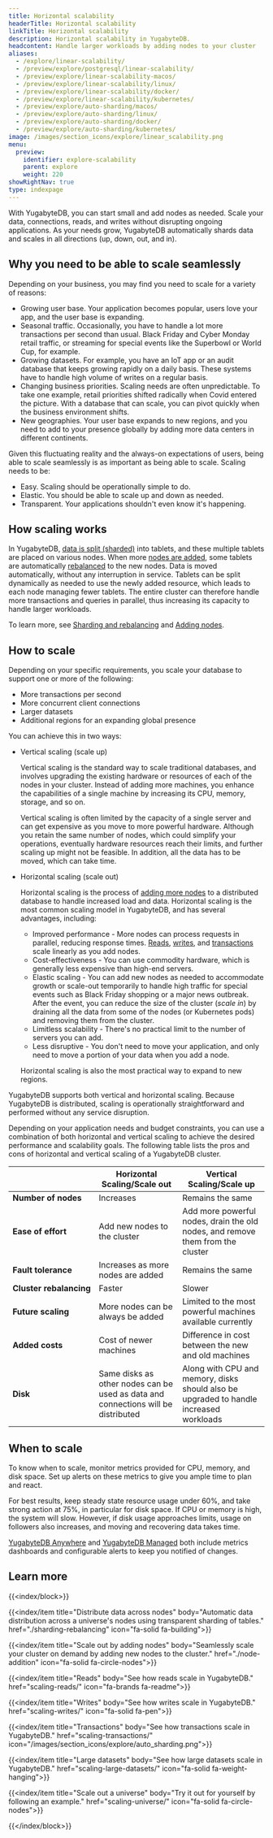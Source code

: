 ```yaml
---
title: Horizontal scalability
headerTitle: Horizontal scalability
linkTitle: Horizontal scalability
description: Horizontal scalability in YugabyteDB.
headcontent: Handle larger workloads by adding nodes to your cluster
aliases:
  - /explore/linear-scalability/
  - /preview/explore/postgresql/linear-scalability/
  - /preview/explore/linear-scalability-macos/
  - /preview/explore/linear-scalability/linux/
  - /preview/explore/linear-scalability/docker/
  - /preview/explore/linear-scalability/kubernetes/
  - /preview/explore/auto-sharding/macos/
  - /preview/explore/auto-sharding/linux/
  - /preview/explore/auto-sharding/docker/
  - /preview/explore/auto-sharding/kubernetes/
image: /images/section_icons/explore/linear_scalability.png
menu:
  preview:
    identifier: explore-scalability
    parent: explore
    weight: 220
showRightNav: true
type: indexpage
---
```


With YugabyteDB, you can start small and add nodes as needed. Scale your data, connections, reads, and writes without disrupting ongoing applications. As your needs grow, YugabyteDB automatically shards data and scales in all directions (up, down, out, and in).

## Why you need to be able to scale seamlessly

Depending on your business, you may find you need to scale for a variety of reasons:

- Growing user base. Your application becomes popular, users love your app, and the user base is expanding.
- Seasonal traffic. Occasionally, you have to handle a lot more transactions per second than usual. Black Friday and Cyber Monday retail traffic, or streaming for special events like the Superbowl or World Cup, for example.
- Growing datasets. For example, you have an IoT app or an audit database that keeps growing rapidly on a daily basis. These systems have to handle high volume of writes on a regular basis.
- Changing business priorities. Scaling needs are often unpredictable. To take one example, retail priorities shifted radically when Covid entered the picture. With a database that can scale, you can pivot quickly when the business environment shifts.
- New geographies. Your user base expands to new regions, and you need to add to your presence globally by adding more data centers in different continents.

Given this fluctuating reality and the always-on expectations of users, being able to scale seamlessly is as important as being able to scale. Scaling needs to be:

- Easy. Scaling should be operationally simple to do.
- Elastic. You should be able to scale up and down as needed.
- Transparent. Your applications shouldn't even know it's happening.

## How scaling works

In YugabyteDB, [data is split (sharded)](./sharding-rebalancing) into tablets, and these multiple tablets are placed on various nodes. When more [nodes are added](./node-addition), some tablets are automatically [rebalanced](./sharding-rebalancing#rebalancing) to the new nodes. Data is moved automatically, without any interruption in service. Tablets can be split dynamically as needed to use the newly added resource, which leads to each node managing fewer tablets. The entire cluster can therefore handle more transactions and queries in parallel, thus increasing its capacity to handle larger workloads.

To learn more, see [Sharding and rebalancing](sharding-rebalancing/) and [Adding nodes](node-addition/).

## How to scale

Depending on your specific requirements, you scale your database to support one or more of the following:

- More transactions per second
- More concurrent client connections
- Larger datasets
- Additional regions for an expanding global presence

You can achieve this in two ways:

- Vertical scaling (scale up)

  Vertical scaling is the standard way to scale traditional databases, and involves upgrading the existing hardware or resources of each of the nodes in your cluster. Instead of adding more machines, you enhance the capabilities of a single machine by increasing its CPU, memory, storage, and so on.

  Vertical scaling is often limited by the capacity of a single server and can get expensive as you move to more powerful hardware. Although you retain the same number of nodes, which could simplify your operations, eventually hardware resources reach their limits, and further scaling up might not be feasible. In addition, all the data has to be moved, which can take time.

- Horizontal scaling (scale out)

  Horizontal scaling is the process of [adding more nodes](./node-addition/) to a distributed database to handle increased load and data. Horizontal scaling is the most common scaling model in YugabyteDB, and has several advantages, including:

  - Improved performance - More nodes can process requests in parallel, reducing response times. [Reads](./scaling-reads/), [writes](./scaling-writes/), and [transactions](./scaling-transactions/) scale linearly as you add nodes.
  - Cost-effectiveness - You can use commodity hardware, which is generally less expensive than high-end servers.
  - Elastic scaling - You can add new nodes as needed to accommodate growth or scale-out temporarily to handle high traffic for special events such as Black Friday shopping or a major news outbreak. After the event, you can reduce the size of the cluster (*scale in*) by draining all the data from some of the nodes (or Kubernetes pods) and removing them from the cluster.
  - Limitless scalability - There's no practical limit to the number of servers you can add.
  - Less disruptive - You don't need to move your application, and only need to move a portion of your data when you add a node.

  Horizontal scaling is also the most practical way to expand to new regions.

YugabyteDB supports both vertical and horizontal scaling. Because YugabyteDB is distributed, scaling is operationally straightforward and performed without any service disruption.

Depending on your application needs and budget constraints, you can use a combination of both horizontal and vertical scaling to achieve the desired performance and scalability goals. The following table lists the pros and cons of horizontal and vertical scaling of a YugabyteDB cluster.

|                         |                           Horizontal Scaling/Scale out                            |                                Vertical Scaling/Scale up                                |
| ----------------------- | --------------------------------------------------------------------------------- | --------------------------------------------------------------------------------------- |
| **Number of nodes**     | Increases                                                                         | Remains the same                                                                        |
| **Ease of effort**      | Add new nodes to the cluster                                                      | Add more powerful nodes, drain the old nodes, and remove them from the cluster           |
| **Fault tolerance**     | Increases as more nodes are added                                           | Remains the same                                                                        |
| **Cluster&nbsp;rebalancing** | Faster                                                                            | Slower                                                                                  |
| **Future scaling**      | More nodes can be always be added                                                      | Limited to the most powerful machines available currently                                   |
| **Added costs**         | Cost of newer machines                                                            | Difference in cost between the new and old machines                                          |
| **Disk**                | Same disks as other nodes can be used as data and connections will be distributed | Along with CPU and memory, disks should also be upgraded to handle increased workloads |

## When to scale

To know when to scale, monitor metrics provided for CPU, memory, and disk space. Set up alerts on these metrics to give you ample time to plan and react.

For best results, keep steady state resource usage under 60%, and take strong action at 75%, in particular for disk space. If CPU or memory is high, the system will slow. However, if disk usage approaches limits, usage on followers also increases, and moving and recovering data takes time.

[YugabyteDB Anywhere](../../yugabyte-platform/alerts-monitoring/) and [YugabyteDB Managed](../../yugabyte-cloud/cloud-monitor/) both include metrics dashboards and configurable alerts to keep you notified of changes.

## Learn more

{{<index/block>}}

  {{<index/item
    title="Distribute data across nodes"
    body="Automatic data distribution across a universe's nodes using transparent sharding of tables."
    href="./sharding-rebalancing"
    icon="fa-solid fa-building">}}

  {{<index/item
    title="Scale out by adding nodes"
    body="Seamlessly scale your cluster on demand by adding new nodes to the cluster."
    href="./node-addition"
    icon="fa-solid fa-circle-nodes">}}

  {{<index/item
    title="Reads"
    body="See how reads scale in YugabyteDB."
    href="scaling-reads/"
    icon="fa-brands fa-readme">}}

  {{<index/item
    title="Writes"
    body="See how writes scale in YugabyteDB."
    href="scaling-writes/"
    icon="fa-solid fa-pen">}}

  {{<index/item
    title="Transactions"
    body="See how transactions scale in YugabyteDB."
    href="scaling-transactions/"
    icon="/images/section_icons/explore/auto_sharding.png">}}

  {{<index/item
    title="Large datasets"
    body="See how large datasets scale in YugabyteDB."
    href="scaling-large-datasets/"
    icon="fa-solid fa-weight-hanging">}}

  {{<index/item
    title="Scale out a universe"
    body="Try it out for yourself by following an example."
    href="scaling-universe/"
    icon="fa-solid fa-circle-nodes">}}

{{</index/block>}}

